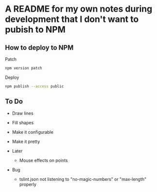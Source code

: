# A README for my own notes during development that I don't want to pubish to NPM

## How to deploy to NPM

Patch

```sh
npm version patch
```

Deploy

```sh
npm publish --access public
```

## To Do

- Draw lines
- Fill shapes
- Make it configurable
- Make it pretty

- Later
  - Mouse effects on points

- Bug
  - tslint.json not listening to "no-magic-numbers" or "max-length" properly
